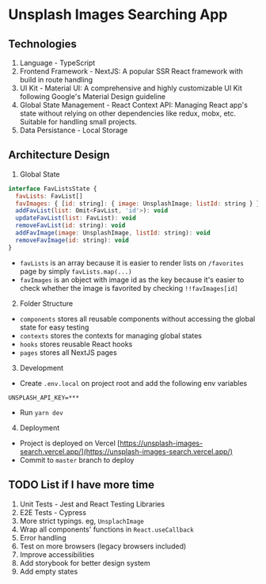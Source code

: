 # Unsplash Images Searching App

## Technologies

1. Language - TypeScript
2. Frontend Framework - NextJS: A popular SSR React framework with build in route handling
3. UI Kit - Material UI: A comprehensive and highly customizable UI Kit following Google's Material Design guideline
4. Global State Management - React Context API: Managing React app's state without relying on other dependencies like redux, mobx, etc. Suitable for handling small projects.
5. Data Persistance - Local Storage

## Architecture Design

1. Global State

```javascript
interface FavListsState {
  favLists: FavList[]
  favImages: { [id: string]: { image: UnsplashImage; listId: string } }
  addFavList(list: Omit<FavList, 'id'>): void
  updateFavList(list: FavList): void
  removeFavList(id: string): void
  addFavImage(image: UnsplashImage, listId: string): void
  removeFavImage(id: string): void
}
```

- `favLists` is an array because it is easier to render lists on `/favorites` page by simply `favLists.map(...)`
- `favImages` is an object with image id as the key because it's easier to check whether the image is favorited by checking `!!favImages[id]`

2. Folder Structure

- `components` stores all reusable components without accessing the global state for easy testing
- `contexts` stores the contexts for managing global states
- `hooks` stores reusable React hooks
- `pages` stores all NextJS pages

3. Development

- Create `.env.local` on project root and add the following env variables

```
UNSPLASH_API_KEY=***
```

- Run `yarn dev`

4. Deployment

- Project is deployed on Vercel [https://unsplash-images-search.vercel.app/](https://unsplash-images-search.vercel.app/)
- Commit to `master` branch to deploy

## TODO List if I have more time

1. Unit Tests - Jest and React Testing Libraries
2. E2E Tests - Cypress
3. More strict typings. eg, `UnsplachImage`
4. Wrap all components' functions in `React.useCallback`
5. Error handling
6. Test on more browsers (legacy browsers included)
7. Improve accessibilities
8. Add storybook for better design system
9. Add empty states
